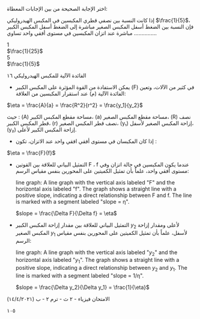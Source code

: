 اختر الإجابة الصحيحة من بين الإجابات المعطاة:

إذا كانت النسبة بين نصفي قطري المكبسين في المكبس الهيدروليكي $\frac{1}{5}$، فإن النسبة بين الضغط أسفل المكبس الصغير مباشرة إلى الضغط أسفل المكبس الكبير مباشرة عند اتزان المكبسين في مستوى أفقي واحد تساوي ...............

1  
$\frac{1}{25}$  
5  
$\frac{1}{5}$ <!-- text, from page 0 (l=0.077,t=0.070,r=0.933,b=0.259), with ID 1d87bccd-d927-462b-adae-5b5b1a50c119 -->

الفائدة الآلية للمكبس الهيدروليكي ١٦ <!-- text, from page 0 (l=0.564,t=0.276,r=0.930,b=0.310), with ID 988f7eaf-8d7d-4755-862c-10553bab977b -->

* يمكن الاستفادة من القوة المؤثرة على المكبس الكبير (F) في كثير من الآلات، وتعين الفائدة الآلية (م) عند استقرار المكبسين من العلاقة: <!-- text, from page 0 (l=0.076,t=0.319,r=0.934,b=0.370), with ID d912cd3c-0c84-4937-9a15-597840126cfc -->

$\eta = \frac{A}{a} = \frac{R^2}{r^2} = \frac{y_1}{y_2}$ <!-- text, from page 0 (l=0.079,t=0.361,r=0.267,b=0.416), with ID e131e992-5994-4167-b057-3864ac527c95 -->

حيث :
(A) مساحة مقطع المكبس الكبير، (a) مساحة مقطع المكبس الصغير، (R) نصف قطر المكبس الكبير، (r) نصف قطر المكبس الصغير، (y₁) إزاحة المكبس الصغير لأسفل، (y₂) إزاحة المكبس الكبير لأعلى. <!-- text, from page 0 (l=0.142,t=0.429,r=0.917,b=0.514), with ID e19a07f4-bc5f-4081-8162-228d54b2a604 -->

* إذا كان المكبسان في مستوى أفقي افقي واحد عند الاتزان، تكون : <!-- text, from page 0 (l=0.474,t=0.532,r=0.932,b=0.558), with ID 5447a1c0-6a15-40de-b606-75c90eee2007 -->

$\eta = \frac{F}{f}$ <!-- text, from page 0 (l=0.078,t=0.564,r=0.188,b=0.607), with ID 1bfefa13-2609-4d24-93fa-a50ac47caf8f -->

- التمثيل البياني للعلاقة بين القوتين F ، f عندما يكون المكبسين في حالة اتزان وفي مستوى أفقي واحد، علماً بأن تمثيل الكميتين على المحورين بنفس مقياس الرسم:
  
  line graph: A line graph with the vertical axis labeled "F" and the horizontal axis labeled "f". The graph shows a straight line with a positive slope, indicating a direct relationship between F and f. The line is marked with a segment labeled "slope = η".
  
  $slope = \frac{\Delta F}{\Delta f} = \eta$

- التمثيل البياني للعلاقة بين مقدار إزاحة المكبس الكبير $y_2$ لأعلى ومقدار إزاحة المكبس الصغير $y_1$ لأسفل، علماً بأن تمثيل الكميتين على المحورين بنفس مقياس الرسم:

  line graph: A line graph with the vertical axis labeled "$y_2$" and the horizontal axis labeled "$y_1$". The graph shows a straight line with a positive slope, indicating a direct relationship between $y_2$ and $y_1$. The line is marked with a segment labeled "slope = 1/η".
  
  $slope = \frac{\Delta y_2}{\Delta y_1} = \frac{1}{\eta}$ <!-- text, from page 0 (l=0.073,t=0.638,r=0.930,b=0.905), with ID cb25728b-20d3-46b9-b4fd-f85c921e4d0d -->

الامتحان فيزياء - ٢ ث - ترم ٢ - ب (١٤/٤/٢٠٢١)

١٠٥ <!-- text, from page 0 (l=0.084,t=0.937,r=0.412,b=0.960), with ID d894dea4-1044-48a6-bd84-14d737d8932e -->